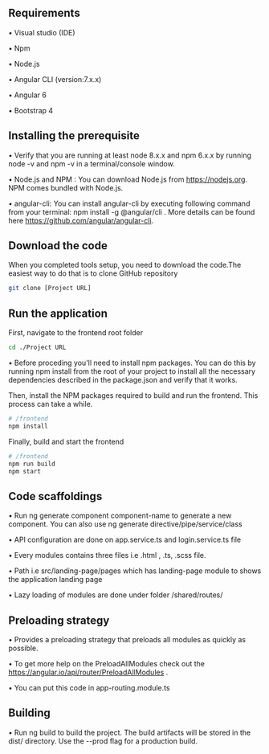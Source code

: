 ## Requirements

• Visual studio (IDE)

• Npm 

• Node.js

• Angular CLI (version:7.x.x)

• Angular 6

•	Bootstrap 4

## Installing the prerequisite

•	Verify that you are running at least node 8.x.x and npm 6.x.x by running node -v and npm -v in a terminal/console window.

•	Node.js and NPM : You can download Node.js from https://nodejs.org. NPM comes bundled with Node.js.

•	angular-cli: You can install angular-cli by executing following command from your terminal: npm install -g @angular/cli . More details can be found here https://github.com/angular/angular-cli.

## Download the code

When you completed tools setup, you need to download the code.The easiest way to do that is to clone GitHub repository

```sh
git clone [Project URL]
```

## Run the application

First, navigate to the frontend root folder

```sh
cd ./Project URL
```

•	Before proceding you'll need to install npm packages. You can do this by running npm install from the root of your project to install all the necessary dependencies described in the package.json and verify that it works.

Then, install the NPM packages required to build and run the frontend. This process can take a while.

```sh
# /frontend
npm install
```

Finally, build and start the frontend

```sh
# /frontend
npm run build
npm start
```



## Code scaffoldings
•	Run ng generate component component-name to generate a new component. You can also use ng generate directive/pipe/service/class

•	API configuration are done on app.service.ts and login.service.ts file

•	Every modules contains three files i.e .html , .ts, .scss file.

•	Path i.e src/landing-page/pages which has landing-page module to shows the application landing page 

•	Lazy loading of modules are done under folder /shared/routes/

## Preloading strategy

•	Provides a preloading strategy that preloads all modules as quickly as possible.

•	To get more help on the PreloadAllModules check out the https://angular.io/api/router/PreloadAllModules .

•	You can put this code in app-routing.module.ts

## Building

•	Run ng build to build the project. The build artifacts will be stored in the dist/ directory. Use the --prod flag for a production build.





